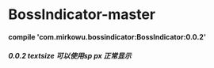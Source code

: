 # BossIndicator-master

#### compile 'com.mirkowu.bossindicator:BossIndicator:0.0.2'


##### 0.0.2 textsize 可以使用sp px 正常显示
